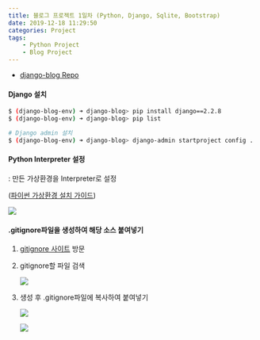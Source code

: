 ```yaml
---
title: 블로그 프로젝트 1일차 (Python, Django, Sqlite, Bootstrap)
date: 2019-12-18 11:29:50
categories: Project
tags: 
    - Python Project
    - Blog Project
---
```


- [django-blog Repo](https://github.com/jin9173/django-blog)

#### Django 설치

~~~bash
$ (django-blog-env) ➜ django-blog> pip install django==2.2.8
$ (django-blog-env) ➜ django-blog> pip list
~~~

~~~bash
# Django admin 설치
$ (django-blog-env) ➜ django-blog> django-admin startproject config .
~~~

#### Python Interpreter 설정

: 만든 가상환경을 Interpreter로 설정 

([파이썬 가상환경 설치 가이드](https://jin9173.github.io/2019/12/18/etc/pyenv,virtualenv/))

![](https://user-images.githubusercontent.com/57488252/71049105-cdc71f00-2184-11ea-97c4-adb88330c4e0.png)

#### .gitignore파일을 생성하여 해당 소스 붙여넣기

1. [gitignore 사이트](http://gitignore.io/) 방문

2. gitignore할 파일 검색

   ![](https://user-images.githubusercontent.com/57488252/71050354-54c9c680-2188-11ea-82e0-5081445b46c2.png)

3. 생성 후 .gitignore파일에 복사하여 붙여넣기

   ![](https://user-images.githubusercontent.com/57488252/71050377-61e6b580-2188-11ea-9c9e-591a0d0a05f1.png)

   ![](https://user-images.githubusercontent.com/57488252/71050628-09fc7e80-2189-11ea-93cc-85dfb3ca0cf0.png)